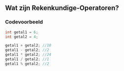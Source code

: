 ## Wat zijn Rekenkundige-Operatoren?

### Codevoorbeeld
```C#
int getal1 = 6;
int getal2 = 4;

getal1 + getal2; //10
getal1 - getal2; //2
getal1 * getal2; //24
getal1 / getal2; //1
getal1 % getal2; //2
```
